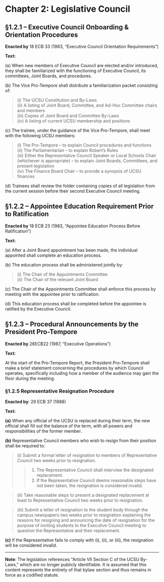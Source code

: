 # Chapter 2: Legislative Council

## §1.2.1 – Executive Council Onboarding & Orientation Procedures

**Enacted by** 18 ECB 33 (1983, “Executive Council Orientation Requirements”)

**Text:**

(a) When new members of Executive Council are elected and/or introduced, they shall be familiarized with the functioning of Executive Council, its committees, Joint Boards, and procedures.

(b) The Vice Pro-Tempore shall distribute a familiarization packet consisting of:
   > (i) The UCSU Constitution and By-Laws  
   > (ii) A listing of Joint Board, Committee, and Ad-Hoc Committee chairs and members  
   > (iii) Copies of Joint Board and Committee By-Laws  
   > (iv) A listing of current UCSU membership and positions

(c) The trainee, under the guidance of the Vice Pro-Tempore, shall meet with the following UCSU members:  
   > (i) The Pro-Tempore – to explain Council procedures and functions  
   > (ii) The Parliamentarian – to explain Robert’s Rules  
   > (iii) Either the Representative Council Speaker or Local Schools Chair (whichever is appropriate) – to explain Joint Boards, Committees, and present legislation  
   > (iv) The Finance Board Chair – to provide a synopsis of UCSU finances

(d) Trainees shall review the folder containing copies of all legislation from the current session before their second Executive Council meeting.

## §1.2.2 – Appointee Education Requirement Prior to Ratification

**Enacted by** 18 ECB 23 (1983, “Appointee Education Process Before Ratification”)

**Text:**

(a) After a Joint Board appointment has been made, the individual appointed shall complete an education process.

(b) The education process shall be administered jointly by:  
> (i) The Chair of the Appointments Committee  
> (ii) The Chair of the relevant Joint Board

(c) The Chair of the Appointments Committee shall enforce this process by meeting with the appointee prior to ratification.

(d) This education process shall be completed before the appointee is ratified by the Executive Council.

## §1.2.3 – Procedural Announcements by the President Pro-Tempore

**Enacted by** 26ECB22 (1987, “Executive Operations”)

**Text:**

At the start of the Pro-Tempore Report, the President Pro-Tempore shall make a brief statement concerning the procedures by which Council operates, specifically including how a member of the audience may gain the floor during the meeting.


### §1.2.5 Representative Resignation Procedure

**Enacted by**: 29 ECB 37 (1988)  

**Text:**

**(a)** When any official of the UCSU is replaced during their term, the new official shall fill out the balance of the term, with all powers and responsibilities of the former member.

**(b)** Representative Council members who wish to resign from their position shall be required to:

> (i) Submit a formal letter of resignation to members of Representative Council two weeks prior to resignation.
> 
> > 1. The Representative Council shall interview the designated replacement.
> > 2. If the Representative Council deems reasonable steps have not been taken, the resignation is considered invalid.

> (ii) Take reasonable steps to present a designated replacement at least to Representative Council two weeks prior to resignation.

> (iii) Submit a letter of resignation to the student body through the campus newspapers two weeks prior to resignation explaining the reasons for resigning and announcing the date of resignation for the purpose of inviting students to the Executive Council meeting to question the Representative and their replacement.

**(c)** If the Representative fails to comply with (i), (ii), or (iii), the resignation will be considered invalid.

---

**Note**: The legislation references "Article VII Section C of the UCSU By-Laws," which are no longer publicly identifiable. It is assumed that this content represents the entirety of that bylaw section and thus remains in force as a codified statute.
